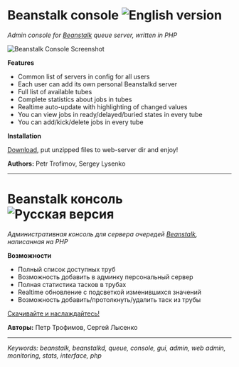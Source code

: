 # Beanstalk console ![English version](http://upload.wikimedia.org/wikipedia/en/thumb/a/ae/Flag_of_the_United_Kingdom.svg/22px-Flag_of_the_United_Kingdom.svg.png)

*Admin console for [Beanstalk](http://kr.github.com/beanstalkd) queue server, written in PHP*

![Beanstalk Console Screenshot](https://raw.github.com/ptrofimov/beanstalk_console/master/cover/btconsole.png)

**Features**

- Common list of servers in config for all users
- Each user can add its own personal Beanstalkd server
- Full list of available tubes
- Complete statistics about jobs in tubes
- Realtime auto-update with highlighting of changed values
- You can view jobs in ready/delayed/buried states in every tube
- You can add/kick/delete jobs in every tube

**Installation**

[Download](https://github.com/downloads/ptrofimov/beanstalk_console/beanstalk_console.zip), put unzipped files to web-server dir and enjoy!

**Authors:** Petr Trofimov, Sergey Lysenko

--------------------------------------------------

# Beanstalk консоль ![Русская версия](http://upload.wikimedia.org/wikipedia/en/thumb/f/f3/Flag_of_Russia.svg/22px-Flag_of_Russia.svg.png)

*Административная консоль для сервера очередей [Beanstalk](http://kr.github.com/beanstalkd), написанная на PHP*

**Возможности**

- Полный список доступных труб
- Возможность добавить в админку персональный сервер
- Полная статистика тасков в трубах
- Realtime обновление с подсветкой изменившихся значений
- Возможность добавить/протолкнуть/удалить таск из трубы

[Скачивайте и наслаждайтесь!](https://github.com/downloads/ptrofimov/beanstalk_console/beanstalk_console.zip)

**Авторы:** Петр Трофимов, Сергей Лысенко

--------------------------------------------------

*Keywords: beanstalk, beanstalkd, queue, console, gui, admin, web admin, monitoring, stats, interface, php*
